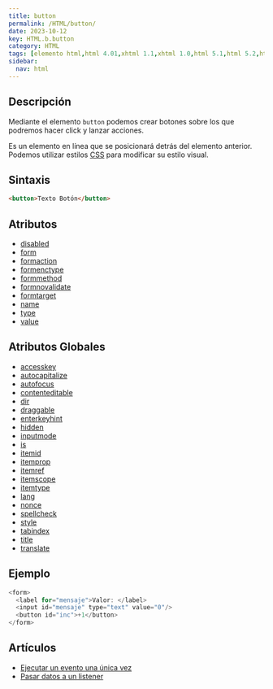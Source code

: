 ```yaml
---
title: button
permalink: /HTML/button/
date: 2023-10-12
key: HTML.b.button
category: HTML
tags: [elemento html,html 4.01,xhtml 1.1,xhtml 1.0,html 5.1,html 5.2,html 5]
sidebar:
  nav: html
---
```


## Descripción


Mediante el elemento `button` podemos crear botones sobre los que podremos hacer click y lanzar acciones.


Es un elemento en línea que se posicionará detrás del elemento anterior. Podemos utilizar estilos [CSS](https://www.manualweb.net/css) para modificar su estilo visual.


## Sintaxis


```html
<button>Texto Botón</button>
```


## Atributos

- [disabled](https://www.w3api.com/HTML/button/disabled/)
- [form](https://www.w3api.com/HTML/button/form/)
- [formaction](https://www.w3api.com/HTML/button/formaction/)
- [formenctype](https://www.w3api.com/HTML/button/formenctype/)
- [formmethod](https://www.w3api.com/HTML/button/formmethod/)
- [formnovalidate](https://www.w3api.com/HTML/button/formnovalidate/)
- [formtarget](https://www.w3api.com/HTML/button/formtarget/)
- [name](https://www.w3api.com/HTML/button/name/)
- [type](https://www.w3api.com/HTML/button/type/)
- [value](https://www.w3api.com/HTML/button/value/)

## Atributos Globales

- [accesskey](https://www.w3api.com/HTML/accesskey/)
- [autocapitalize](https://www.w3api.com/HTML/autocapitalize/)
- [autofocus](https://www.w3api.com/HTML/autofocus/)
- [contenteditable](https://www.w3api.com/HTML/contenteditable/)
- [dir](https://www.w3api.com/HTML/dir/)
- [draggable](https://www.w3api.com/HTML/draggable/)
- [enterkeyhint](https://www.w3api.com/HTML/enterkeyhint/)
- [hidden](https://www.w3api.com/HTML/hidden/)
- [inputmode](https://www.w3api.com/HTML/inputmode/)
- [is](https://www.w3api.com/HTML/is/)
- [itemid](https://www.w3api.com/HTML/itemid/)
- [itemprop](https://www.w3api.com/HTML/itemprop/)
- [itemref](https://www.w3api.com/HTML/itemref/)
- [itemscope](https://www.w3api.com/HTML/itemscope/)
- [itemtype](https://www.w3api.com/HTML/itemtype/)
- [lang](https://www.w3api.com/HTML/lang/)
- [nonce](https://www.w3api.com/HTML/nonce/)
- [spellcheck](https://www.w3api.com/HTML/spellcheck/)
- [style](https://www.w3api.com/HTML/style/)
- [tabindex](https://www.w3api.com/HTML/tabindex/)
- [title](https://www.w3api.com/HTML/title/)
- [translate](https://www.w3api.com/HTML/translate/)

## Ejemplo


```java
<form>
  <label for="mensaje">Valor: </label>
  <input id="mensaje" type="text" value="0"/>
  <button id="inc">+1</button>
</form>
```


## Artículos

- [Ejecutar un evento una única vez](https://lineadecodigo.com/dom/ejecutar-un-evento-una-unica-vez/)
- [Pasar datos a un listener](https://lineadecodigo.com/dom/pasar-datos-a-un-listener/)

